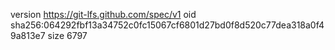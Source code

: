 version https://git-lfs.github.com/spec/v1
oid sha256:064292fbf13a34752c0fc15067cf6801d27bd0f8d520c77dea318a0f49a813e7
size 6797
